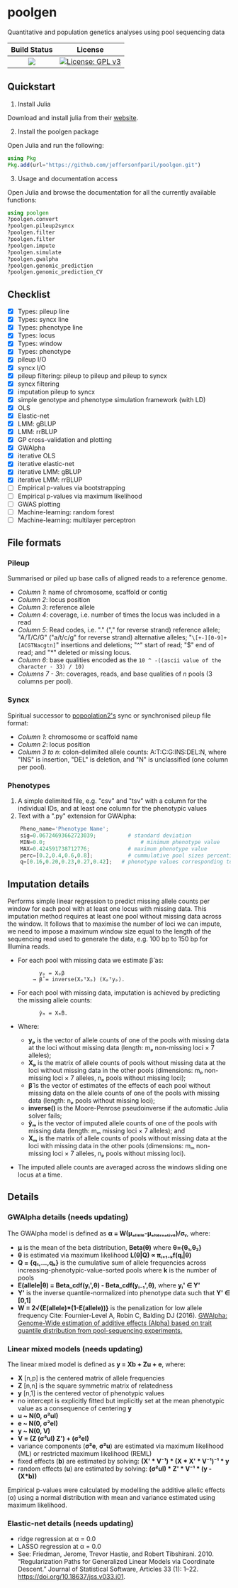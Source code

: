 # poolgen
Quantitative and population genetics analyses using pool sequencing data

|**Build Status**|**License**|
|:---:|:---:|
| <a href="https://github.com/jeffersonfparil/poolgen/actions"><img src="https://github.com/jeffersonfparil/poolgen/actions/workflows/julia.yml/badge.svg"></a> | [![License: GPL v3](https://img.shields.io/badge/License-GPLv3-blue.svg)](https://www.gnu.org/licenses/gpl-3.0) |

## Quickstart

1. Install Julia

Download and install julia from their [website](https://julialang.org/downloads/).

2. Install the poolgen package

Open Julia and run the following:
```julia
using Pkg
Pkg.add(url="https://github.com/jeffersonfparil/poolgen.git")
```

3. Usage and documentation access

Open Julia and browse the documentation for all the currently available functions:
```julia
using poolgen
?poolgen.convert
?poolgen.pileup2syncx
?poolgen.filter
?poolgen.filter
?poolgen.impute
?poolgen.simulate
?poolgen.gwalpha
?poolgen.genomic_prediction
?poolgen.genomic_prediction_CV
```

## Checklist
- [X] Types: pileup line
- [X] Types: syncx line
- [X] Types: phenotype line
- [X] Types: locus
- [X] Types: window
- [X] Types: phenotype
- [X] pileup I/O
- [X] syncx I/O
- [X] pileup filtering: pileup to pileup and pileup to syncx
- [X] syncx filtering
- [X] imputation pileup to syncx
- [X] simple genotype and phenotype simulation framework (with LD)
- [X] OLS
- [X] Elastic-net
- [X] LMM: gBLUP
- [X] LMM: rrBLUP
- [X] GP cross-validation and plotting
- [X] GWAlpha
- [X] iterative OLS
- [X] iterative elastic-net
- [X] iterative LMM: gBLUP
- [X] iterative LMM: rrBLUP
- [ ] Empirical p-values via bootstrapping
- [ ] Empirical p-values via maximum likelihood
- [ ] GWAS plotting
- [ ] Machine-learning: random forest
- [ ] Machine-learning: multilayer perceptron

## File formats

### Pileup
Summarised or piled up base calls of aligned reads to a reference genome.
- *Column 1*:       name of chromosome, scaffold or contig
- *Column 2*:       locus position
- *Column 3*:       reference allele
- *Column 4*:       coverage, i.e. number of times the locus was included in a read
- *Column 5*:       Read codes, i.e. "." ("," for reverse strand) reference allele; "A/T/C/G" ("a/t/c/g" for reverse strand) alternative alleles; "`\[+-][0-9]+[ACGTNacgtn]`" insertions and deletions; "^" start of read; "$" end of read; and "*" deleted or missing locus.
- *Column 6*:       base qualities encoded as the `10 ^ -((ascii value of the character - 33) / 10)`
- *Columns 7 - 3n*: coverages, reads, and base qualities of *n* pools (3 columns per pool).

### Syncx
Spiritual successor to [popoolation2's](https://academic.oup.com/bioinformatics/article/27/24/3435/306737) sync or synchronised pileup file format:
- *Column 1*:      chromosome or scaffold name
- *Column 2*:      locus position 
- *Column 3 to n*: colon-delimited allele counts: A:T:C:G:INS:DEL:N, where "INS" is insertion, "DEL" is deletion, and "N" is unclassified (one column per pool).

### Phenotypes

1. A simple delimited file, e.g. "csv" and "tsv" with a column for the individual IDs, and at least one column for the phenotypic values
2. Text with a ".py" extension for GWAlpha:
```python
	Pheno_name='Phenotype Name';
	sig=0.06724693662723039;		  # standard deviation
	MIN=0.0;				              # minimum phenotype value
	MAX=0.424591738712776;			  # maximum phenotype value
	perc=[0.2,0.4,0.6,0.8];			  # cummulative pool sizes percentiles excluding the last pool
	q=[0.16,0.20,0.23,0.27,0.42];	# phenotype values corresponding to each percentile
```

## Imputation details
Performs simple linear regression to predict missing allele counts per window for each pool with at least one locus with missing data. This imputation method requires at least one pool without missing data across the window. It follows that to maximise the number of loci we can impute, we need to impose a maximum window size equal to the length of the sequencing read used to generate the data, e.g. 100 bp to 150 bp for Illumina reads.

- For each pool with missing data we estimate β̂ as:
```
          yₚ = Xₚβ
        → β̂ = inverse(XₚᵀXₚ) (Xₚᵀyₚ).
```

- For each pool with missing data, imputation is achieved by predicting the missing allele counts:
```
          ŷₘ = XₘB̂.
```
- Where:
    + **yₚ** is the vector of allele counts of one of the pools with missing data at the loci without missing data (length: mₚ non-missing loci × 7 alleles);
    + **Xₚ** is the matrix of allele counts of pools without missing data at the loci without missing data in the other pools (dimensions: mₚ non-missing loci × 7 alleles, nₚ pools without missing loci);
    + **β̂** is the vector of estimates of the effects of each pool without missing data on the allele counts of one of the pools with missing data (length: nₚ pools without missing loci);
    + **inverse()** is the Moore-Penrose pseudoinverse if the automatic Julia solver fails;
    + **ŷₘ** is the vector of imputed allele counts of one of the pools with missing data (length: mₘ missing loci × 7 alleles); and
    + **Xₘ** is the matrix of allele counts of pools without missing data at the loci with missing data in the other pools (dimensions: mₘ non-missing loci × 7 alleles, nₚ pools without missing loci).

- The imputed allele counts are averaged across the windows sliding one locus at a time.

## Details

### GWAlpha details (needs updating)
The GWAlpha model is defined as **α = W(μₐₗₗₑₗₑ-μₐₗₜₑᵣₙₐₜᵢᵥₑ)/σᵧ**, where:
- **μ** is the mean of the beta distribution, **Beta(θ)** where **θ={θ₁,θ₂}**
- **θ** is estimated via maximum likelihood **L(θ|Q) ∝ πᵢ₌₁₋ₖf(qᵢ|θ)**
- **Q = {q₁,...,qₖ}** is the cumulative sum of allele frequencies across increasing-phenotypic-value-sorted pools where **k** is the number of pools
- **E(allele|θ) = Beta_cdf(yᵢ',θ) - Beta_cdf(yᵢ₋₁',θ)**, where **yᵢ' ∈ Y'**
- **Y'** is the inverse quantile-normalized into phenotype data such that **Y' ∈ [0,1]**
- **W = 2√{E(allele)*(1-E(allele))}** is the penalization for low allele frequency
Cite: Fournier-Level A, Robin C, Balding DJ (2016). [GWAlpha: Genome-Wide estimation of additive effects (Alpha) based on trait quantile distribution from pool-sequencing experiments.](https://doi.org/10.1093/bioinformatics/btw805)

### Linear mixed models (needs updating)
The linear mixed model is defined as **y = Xb + Zu + e**, where:
- **X** [n,p] is the centered matrix of allele frequencies
- **Z** [n,n] is the square symmetric matrix of relatedness
- **y** [n,1] is the centered vector of phenotypic values
- no intercept is explicitly fitted but implicitly set at the mean phenotypic value as a consequence of centering **y**
- **u ~ N(0, σ²uI)**
- **e ~ N(0, σ²eI)**
- **y ~ N(0, V)**
- **V = (Z (σ²uI) Z') + (σ²eI)**
- variance components (**σ²e**, **σ²u**) are estimated via maximum likelihood (ML) or restricted maximum likelihood (REML)
- fixed effects (**b**) are estimated by solving: **(X' * V⁻¹) * (X * X' * V⁻¹)⁻¹ * y**
- random effects (**u**) are estimated by solving: **(σ²uI) * Z' * V⁻¹ * (y - (X*b))**

Empirical p-values were calculated by modelling the additive allelic effects (α) using a normal distribution with mean and variance estimated using maximum likelihood.

### Elastic-net details (needs updating)
- ridge regression at α = 0.0
- LASSO regression at α = 0.0
- See: Friedman, Jerome, Trevor Hastie, and Robert Tibshirani. 2010. “Regularization Paths for Generalized Linear Models via Coordinate Descent.” Journal of Statistical Software, Articles 33 (1): 1–22. https://doi.org/10.18637/jss.v033.i01.
